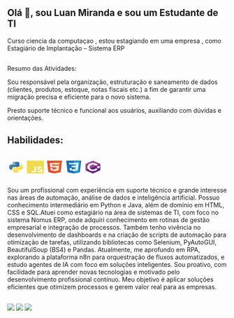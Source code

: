 ## Olá 👋, sou Luan Miranda e sou um Estudante de TI
Curso ciencia da computaçao , estou estagiando em uma empresa , como Estagiário de Implantação – Sistema ERP
##
Resumo das Atividades:

Sou responsável pela organização, estruturação e saneamento de dados (clientes, produtos, estoque, notas fiscais etc.) a fim de garantir uma migração precisa e eficiente para o novo sistema.

Presto suporte técnico e funcional aos usuários, auxiliando com dúvidas e orientações.

##

## Habilidades:
<div style="display: inline_block"><br>
  <img align="center" alt="Luan-Python" height="30" width="40" src="https://raw.githubusercontent.com/devicons/devicon/master/icons/python/python-original.svg">
  <img align="center" alt="Luan-Js" height="30" width="40" src="https://raw.githubusercontent.com/devicons/devicon/master/icons/javascript/javascript-plain.svg">
  <img align="center" alt="Luan-HTML" height="30" width="40" src="https://raw.githubusercontent.com/devicons/devicon/master/icons/html5/html5-original.svg">
  <img align="center" alt="Luan-CSS" height="30" width="40" src="https://raw.githubusercontent.com/devicons/devicon/master/icons/css3/css3-original.svg">
  <img align="center" alt="Luan-Csharp" height="30" width="40" src="https://raw.githubusercontent.com/devicons/devicon/master/icons/csharp/csharp-original.svg">
  
##  
Sou um profissional com experiência em suporte técnico e grande interesse nas áreas de automação, análise de dados e inteligência artificial. Possuo conhecimento intermediário em Python e Java, além de domínio em HTML, CSS e SQL.Atuei como estagiário na área de sistemas de TI, com foco no sistema Nomus ERP, onde adquiri conhecimento em rotinas de gestão empresarial e integração de processos. Também tenho vivência no desenvolvimento de dashboards e na criação de scripts de automação para otimização de tarefas, utilizando bibliotecas como Selenium, PyAutoGUI, BeautifulSoup (BS4) e Pandas.
Atualmente, me aprofundo em RPA, explorando a plataforma n8n para orquestração de fluxos automatizados, e estudo agentes de IA com foco em soluções inteligentes.
Sou proativo, com facilidade para aprender novas tecnologias e motivado pelo desenvolvimento profissional contínuo. Meu objetivo é aplicar soluções eficientes que otimizem processos e gerem valor real para as empresas.         
          
</div>

## 

<div> 
  <a href="" target="_blank"><img src="https://img.shields.io/badge/-Instagram-%23E4405F?style=for-the-badge&logo=instagram&logoColor=white" target="_blank"></a>
  <a href = "luan.oliveira0602@gmail.com"><img src="https://img.shields.io/badge/-Gmail-%23333?style=for-the-badge&logo=gmail&logoColor=white" target="_blank"></a>
  <a href="https://www.linkedin.com/in/luan-miranda0602/" target="_blank"><img src="https://img.shields.io/badge/-LinkedIn-%230077B5?style=for-the-badge&logo=linkedin&logoColor=white" target="_blank"></a> 
</div>
